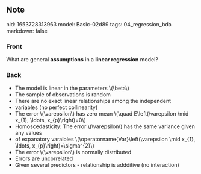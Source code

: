 ## Note
nid: 1653728313963
model: Basic-02d89
tags: 04_regression_bda
markdown: false

### Front
What are general <b>assumptions</b> in a <b>linear regression</b>
model?

### Back
<ul><li>The model is linear in the parameters \(\beta\)</li><li>The sample of observations is random</li><li>There are no exact linear relationships among the independent</li><li>variables (no perfect collinearity)</li><li>The error \(\varepsilon\) has zero mean \(\quad E\left(\varepsilon \mid x_{1}, \ldots, x_{p}\right)=0\)</li><li>Homoscedasticity: The error \(\varepsilon\) has the same variance given any values</li><li>of expanatory varaibles \(\operatorname{Var}\left(\varepsilon \mid x_{1}, \ldots, x_{p}\right)=\sigma^{2}\)</li><li>The error \(\varepsilon\) is normally distributed</li><li>Errors are uncorrelated</li><li>Given several predictors - relationship is addditive (no interaction)</li></ul>
